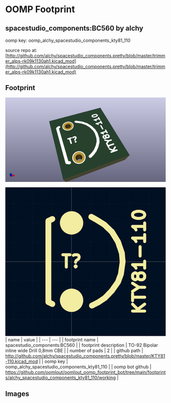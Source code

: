 # OOMP Footprint  
## spacestudio_components:BC560  by alchy  
  
oomp key: oomp_alchy_spacestudio_components_kty81_110  
  
source repo at: [http://github.com/alchy/spacestudio_components.pretty/blob/master/trimmer_alps-rk09k1130ah1.kicad_mod](http://github.com/alchy/spacestudio_components.pretty/blob/master/trimmer_alps-rk09k1130ah1.kicad_mod)  
## Footprint  
  
[![working_kicad_pcb_3d.png](working_kicad_pcb_3d_600.png)](working_kicad_pcb_3d.png)  
  
[![working.png](working_600.png)](working.png)  
| name | value | 
| --- | --- | 
| footprint name | spacestudio_components:BC560 | 
| footprint description | TO-92 Bipolar inline wide Drill 0,8mm CBE | 
| number of pads | 2 | 
| github path | http://github.com/alchy/spacestudio_components.pretty/blob/master/KTY81-110.kicad_mod | 
| oomp key | oomp_alchy_spacestudio_components_kty81_110 | 
| oomp bot github | https://github.com/oomlout/oomlout_oomp_footprint_bot/tree/main/footprints/alchy_spacestudio_components_kty81_110/working | 
## Images  
